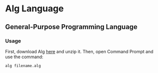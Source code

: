 # Alg Language
## General-Purpose Programming Language

### Usage
First, download Alg [here](https://alglanguage.github.io/download) and unzip it.
Then, open Command Prompt and use the command:
```
alg filename.alg
```
